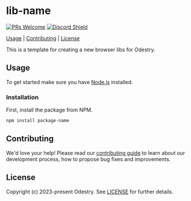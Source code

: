 # lib-name

[![PRs Welcome](https://img.shields.io/badge/PRs-welcome-brightgreen.svg?style=flat&colorA=338fbb&colorB=1c1c1c&logoColor=ffffff)](https://github.com/odestry/contribute)
[![Discord Shield](https://img.shields.io/discord/983602196493004820?style=flat&colorA=338fbb&colorB=1c1c1c&label=discord&logo=discord&logoColor=ffffff)](https://discord.gg/blanklob-community-983602196493004820)

[Usage](#usage) |
[Contributing](#contributing) |
[License](#license)

This is a template for creating a new browser libs for Odestry.

## Usage

To get started make sure you have [Node.js](https://nodejs.org/en/) installed.

### Installation

First, install the package from NPM.

```bash
npm install package-name
```

## Contributing

We'd love your help! Please read our [contributing guide](https://github.com/odestry/contribute) to learn about our development process, how to propose bug fixes and improvements.

## License

Copyright (c) 2023-present Odestry. See [LICENSE](/LICENSE.md) for further details.
